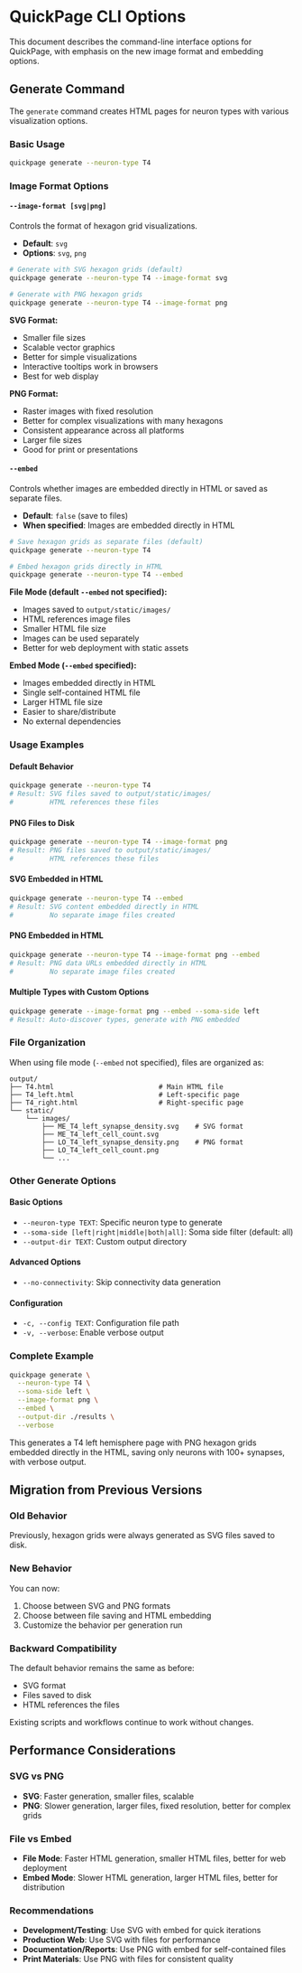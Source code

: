 # QuickPage CLI Options

This document describes the command-line interface options for QuickPage, with emphasis on the new image format and embedding options.

## Generate Command

The `generate` command creates HTML pages for neuron types with various visualization options.

### Basic Usage

```bash
quickpage generate --neuron-type T4
```

### Image Format Options

#### `--image-format [svg|png]`

Controls the format of hexagon grid visualizations.

- **Default**: `svg`
- **Options**: `svg`, `png`

```bash
# Generate with SVG hexagon grids (default)
quickpage generate --neuron-type T4 --image-format svg

# Generate with PNG hexagon grids  
quickpage generate --neuron-type T4 --image-format png
```

**SVG Format:**
- Smaller file sizes
- Scalable vector graphics
- Better for simple visualizations
- Interactive tooltips work in browsers
- Best for web display

**PNG Format:**
- Raster images with fixed resolution
- Better for complex visualizations with many hexagons
- Consistent appearance across all platforms
- Larger file sizes
- Good for print or presentations

#### `--embed`

Controls whether images are embedded directly in HTML or saved as separate files.

- **Default**: `false` (save to files)
- **When specified**: Images are embedded directly in HTML

```bash
# Save hexagon grids as separate files (default)
quickpage generate --neuron-type T4

# Embed hexagon grids directly in HTML
quickpage generate --neuron-type T4 --embed
```

**File Mode (default `--embed` not specified):**
- Images saved to `output/static/images/`
- HTML references image files
- Smaller HTML file size
- Images can be used separately
- Better for web deployment with static assets

**Embed Mode (`--embed` specified):**
- Images embedded directly in HTML
- Single self-contained HTML file
- Larger HTML file size
- Easier to share/distribute
- No external dependencies

### Usage Examples

#### Default Behavior
```bash
quickpage generate --neuron-type T4
# Result: SVG files saved to output/static/images/
#         HTML references these files
```

#### PNG Files to Disk
```bash
quickpage generate --neuron-type T4 --image-format png
# Result: PNG files saved to output/static/images/
#         HTML references these files
```

#### SVG Embedded in HTML
```bash
quickpage generate --neuron-type T4 --embed
# Result: SVG content embedded directly in HTML
#         No separate image files created
```

#### PNG Embedded in HTML
```bash
quickpage generate --neuron-type T4 --image-format png --embed
# Result: PNG data URLs embedded directly in HTML
#         No separate image files created
```

#### Multiple Types with Custom Options
```bash
quickpage generate --image-format png --embed --soma-side left
# Result: Auto-discover types, generate with PNG embedded
```

### File Organization

When using file mode (`--embed` not specified), files are organized as:

```
output/
├── T4.html                          # Main HTML file
├── T4_left.html                     # Left-specific page
├── T4_right.html                    # Right-specific page
└── static/
    └── images/
        ├── ME_T4_left_synapse_density.svg    # SVG format
        ├── ME_T4_left_cell_count.svg
        ├── LO_T4_left_synapse_density.png    # PNG format  
        ├── LO_T4_left_cell_count.png
        └── ...
```

### Other Generate Options

#### Basic Options
- `--neuron-type TEXT`: Specific neuron type to generate
- `--soma-side [left|right|middle|both|all]`: Soma side filter (default: all)
- `--output-dir TEXT`: Custom output directory

#### Advanced Options
- `--no-connectivity`: Skip connectivity data generation

#### Configuration
- `-c, --config TEXT`: Configuration file path
- `-v, --verbose`: Enable verbose output

### Complete Example

```bash
quickpage generate \
  --neuron-type T4 \
  --soma-side left \
  --image-format png \
  --embed \
  --output-dir ./results \
  --verbose
```

This generates a T4 left hemisphere page with PNG hexagon grids embedded directly in the HTML, saving only neurons with 100+ synapses, with verbose output.

## Migration from Previous Versions

### Old Behavior
Previously, hexagon grids were always generated as SVG files saved to disk.

### New Behavior
You can now:
1. Choose between SVG and PNG formats
2. Choose between file saving and HTML embedding
3. Customize the behavior per generation run

### Backward Compatibility
The default behavior remains the same as before:
- SVG format
- Files saved to disk
- HTML references the files

Existing scripts and workflows continue to work without changes.

## Performance Considerations

### SVG vs PNG
- **SVG**: Faster generation, smaller files, scalable
- **PNG**: Slower generation, larger files, fixed resolution, better for complex grids

### File vs Embed
- **File Mode**: Faster HTML generation, smaller HTML files, better for web deployment
- **Embed Mode**: Slower HTML generation, larger HTML files, better for distribution

### Recommendations
- **Development/Testing**: Use SVG with embed for quick iterations
- **Production Web**: Use SVG with files for performance
- **Documentation/Reports**: Use PNG with embed for self-contained files
- **Print Materials**: Use PNG with files for consistent quality